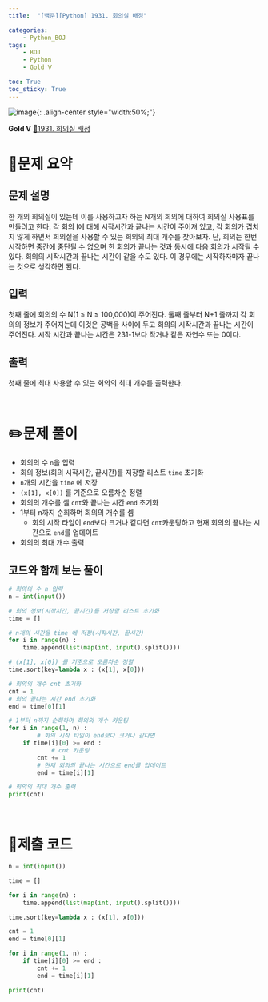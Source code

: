```yaml
---
title:  "[백준][Python] 1931. 회의실 배정" 

categories: 
    - Python_BOJ
tags: 
    - BOJ
    - Python
    - Gold Ⅴ

toc: True
toc_sticky: True
---
```

![image](https://github.com/user-attachments/assets/32319fe8-99e9-4031-b5d1-9f1909b510dc){: .align-center style="width:50%;"}

**Gold Ⅴ** 
[🔗1931. 회의실 배정](https://www.acmicpc.net/problem/1931)

# 📝문제 요약

## 문제 설명
한 개의 회의실이 있는데 이를 사용하고자 하는 N개의 회의에 대하여 회의실 사용표를 만들려고 한다. 각 회의 I에 대해 시작시간과 끝나는 시간이 주어져 있고, 각 회의가 겹치지 않게 하면서 회의실을 사용할 수 있는 회의의 최대 개수를 찾아보자. 단, 회의는 한번 시작하면 중간에 중단될 수 없으며 한 회의가 끝나는 것과 동시에 다음 회의가 시작될 수 있다. 회의의 시작시간과 끝나는 시간이 같을 수도 있다. 이 경우에는 시작하자마자 끝나는 것으로 생각하면 된다.

## 입력
첫째 줄에 회의의 수 N(1 ≤ N ≤ 100,000)이 주어진다. 둘째 줄부터 N+1 줄까지 각 회의의 정보가 주어지는데 이것은 공백을 사이에 두고 회의의 시작시간과 끝나는 시간이 주어진다. 시작 시간과 끝나는 시간은 231-1보다 작거나 같은 자연수 또는 0이다.

## 출력
첫째 줄에 최대 사용할 수 있는 회의의 최대 개수를 출력한다.


<br>

# ✏️문제 풀이
- 회의의 수 `n`을 입력
- 회의 정보(회의 시작시간, 끝시간)를 저장할 리스트 `time` 초기화
- `n`개의 시간을 `time` 에 저장
- `(x[1], x[0])` 를 기준으로 오름차순 정렬
- 회의의 개수를 셀 `cnt`와 끝나는 시간 `end` 초기화
- 1부터 n까지 순회하며 회의의 개수를 셈
    - 회의 시작 타임이 `end`보다 크거나 같다면 `cnt`카운팅하고 현재 회의의 끝나는 시간으로 `end`를 업데이트
- 회의의 최대 개수 출력

## 코드와 함께 보는 풀이

```python
# 회의의 수 n 입력
n = int(input())

# 회의 정보(시작시간, 끝시간)를 저장할 리스트 초기화
time = []

# n개의 시간을 time 에 저장(시작시간, 끝시간)
for i in range(n) :
    time.append(list(map(int, input().split())))

# (x[1], x[0]) 를 기준으로 오름차순 정렬
time.sort(key=lambda x : (x[1], x[0]))

# 회의의 개수 cnt 초기화
cnt = 1
# 회의 끝나는 시간 end 초기화
end = time[0][1]

# 1부터 n까지 순회하며 회의의 개수 카운팅
for i in range(1, n) :  
		# 회의 시작 타임이 end보다 크거나 같다면
    if time[i][0] >= end :
		    # cnt 카운팅
        cnt += 1
        # 현재 회의의 끝나는 시간으로 end를 업데이트
        end = time[i][1]

# 회의의 최대 개수 출력
print(cnt)
```

<br>

# 💯제출 코드
```python
n = int(input())

time = []

for i in range(n) :
    time.append(list(map(int, input().split())))

time.sort(key=lambda x : (x[1], x[0]))

cnt = 1
end = time[0][1]

for i in range(1, n) :  
    if time[i][0] >= end :
        cnt += 1
        end = time[i][1]

print(cnt)

```